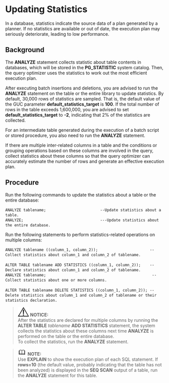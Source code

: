 # Updating Statistics<a name="EN-US_TOPIC_0245374548"></a>

In a database, statistics indicate the source data of a plan generated by a planner. If no statistics are available or out of date, the execution plan may seriously deteriorate, leading to low performance.

## Background<a name="en-us_topic_0237121513_en-us_topic_0073253809_en-us_topic_0040046492_section1822974510313"></a>

The  **ANALYZE**  statement collects statistic about table contents in databases, which will be stored in the  **PG\_STATISTIC**  system catalog. Then, the query optimizer uses the statistics to work out the most efficient execution plan.

After executing batch insertions and deletions, you are advised to run the  **ANALYZE**  statement on the table or the entire library to update statistics. By default, 30,000 rows of statistics are sampled. That is, the default value of the GUC parameter  **default\_statistics\_target**  is  **100**. If the total number of rows in the table exceeds 1,600,000, you are advised to set  **default\_statistics\_target**  to  **-2**, indicating that 2% of the statistics are collected.

For an intermediate table generated during the execution of a batch script or stored procedure, you also need to run the  **ANALYZE**  statement.

If there are multiple inter-related columns in a table and the conditions or grouping operations based on these columns are involved in the query, collect statistics about these columns so that the query optimizer can accurately estimate the number of rows and generate an effective execution plan.

## Procedure<a name="en-us_topic_0237121513_en-us_topic_0073253809_en-us_topic_0040046492_section6024390710327"></a>

Run the following commands to update the statistics about a table or the entire database:

```
ANALYZE tablename;                        --Update statistics about a table.
ANALYZE;                                  ---Update statistics about the entire database.
```

Run the following statements to perform statistics-related operations on multiple columns:

```
ANALYZE tablename ((column_1, column_2));                       --Collect statistics about column_1 and column_2 of tablename.

ALTER TABLE tablename ADD STATISTICS ((column_1, column_2));    --Declare statistics about column_1 and column_2 of tablename.
ANALYZE tablename;                                               --Collect statistics about one or more columns.

ALTER TABLE tablename DELETE STATISTICS ((column_1, column_2)); --Delete statistics about column_1 and column_2 of tablename or their statistics declaration.
```

>![](public_sys-resources/icon-notice.gif) **NOTICE:**   
>After the statistics are declared for multiple columns by running the  **ALTER TABLE** _tablename_ **ADD STATISTICS**  statement, the system collects the statistics about these columns next time  **ANALYZE**  is performed on the table or the entire database.  
>To collect the statistics, run the  **ANALYZE**  statement.  

>![](public_sys-resources/icon-note.gif) **NOTE:**   
>Use  **EXPLAIN**  to show the execution plan of each SQL statement. If  **rows=10**  \(the default value, probably indicating that the table has not been analyzed\) is displayed in the  **SEQ SCAN**  output of a table, run the  **ANALYZE**  statement for this table.  

